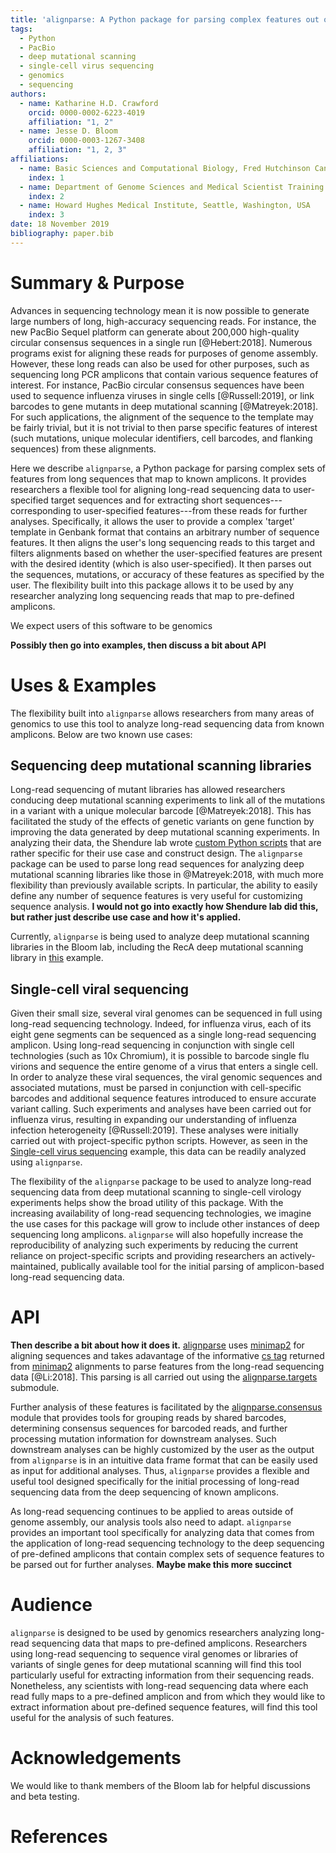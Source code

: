 ```yaml
---
title: 'alignparse: A Python package for parsing complex features out of sequence alignments'
tags:
  - Python
  - PacBio
  - deep mutational scanning
  - single-cell virus sequencing
  - genomics
  - sequencing
authors:
  - name: Katharine H.D. Crawford
    orcid: 0000-0002-6223-4019
    affiliation: "1, 2"
  - name: Jesse D. Bloom
    orcid: 0000-0003-1267-3408
    affiliation: "1, 2, 3"
affiliations:
  - name: Basic Sciences and Computational Biology, Fred Hutchinson Cancer Research Center, Seattle, Washington, USA
    index: 1 
  - name: Department of Genome Sciences and Medical Scientist Training Program, University of Washington, Seattle, Washington, USA
    index: 2
  - name: Howard Hughes Medical Institute, Seattle, Washington, USA
    index: 3
date: 18 November 2019
bibliography: paper.bib
---
```


# Summary & Purpose

Advances in sequencing technology mean it is now possible to generate large numbers of long, high-accuracy sequencing reads.
For instance, the new PacBio Sequel platform can generate about 200,000 high-quality circular consensus sequences in a single run [@Hebert:2018].
Numerous programs exist for aligning these reads for purposes of genome assembly.
However, these long reads can also be used for other purposes, such as sequencing long PCR amplicons that contain various sequence features of interest.
For instance, PacBio circular consensus sequences have been used to sequence influenza viruses in single cells [@Russell:2019], or link barcodes to gene mutants in deep mutational scanning [@Matreyek:2018].
For such applications, the alignment of the sequence to the template may be fairly trivial, but it is not trivial to then parse specific features of interest (such mutations, unique molecular identifiers, cell barcodes, and flanking sequences) from these alignments.

Here we describe ``alignparse``, a Python package for parsing complex sets of features from long sequences that map to known amplicons.
It provides researchers a flexible tool for aligning long-read sequencing data to user-specified target sequences and for extracting short sequences---corresponding to user-specified features---from these reads for further analyses. Specifically, it allows the user to provide a complex 'target' template in Genbank format that contains an arbitrary number of sequence features. It then aligns the user's long sequencing reads to this target and filters alignments based on whether the user-specified features are present with the desired identity (which is also user-specified). It then parses out the sequences, mutations, or accuracy of these features as specified by the user. The flexibility built into this package allows it to be used by any researcher analyzing long sequencing reads that map to pre-defined amplicons. 

We expect users of this software to be genomics 


**Possibly then go into examples, then discuss a bit about API**

# Uses & Examples 

The flexibility built into ``alignparse`` allows researchers from many areas of genomics to use this tool to analyze long-read sequencing data from known amplicons. Below are two known use cases:

## Sequencing deep mutational scanning libraries

Long-read sequencing of mutant libraries has allowed researchers conducing deep mutational scanning experiments to link all of the mutations in a variant with a unique molecular barcode [@Matreyek:2018]. This has facilitated the study of the effects of genetic variants on gene function by improving the data generated by deep mutational scanning experiments. In analyzing their data, the Shendure lab wrote [custom Python scripts](https://github.com/shendurelab/AssemblyByPacBio) that are rather specific for their use case and construct design. The ``alignparse`` package can be used to parse long read sequences for analyzing deep mutational scanning libraries like those in @Matreyek:2018, with much more flexibility than previously available scripts. In particular, the ability to easily define any number of sequence features is very useful for customizing sequence analysis.  **I would not go into exactly how Shendure lab did this, but rather just describe use case and how it's applied.**

Currently, ``alignparse`` is being used to analyze deep mutational scanning libraries in the Bloom lab, including the RecA deep mutational scanning library in [this](https://jbloomlab.github.io/alignparse/recA_DMS.html) example.

## Single-cell viral sequencing

Given their small size, several viral genomes can be sequenced in full using long-read sequencing technology. Indeed, for influenza virus, each of its eight gene segments can be sequenced as a single long-read sequencing amplicon. Using long-read sequencing in conjunction with single cell technologies (such as 10x Chromium), it is possible to barcode single flu virions and sequence the entire genome of a virus that enters a single cell. In order to analyze these viral sequences, the viral genomic sequences and associated mutations, must be parsed in conjunction with cell-specific barcodes and additional sequence features introduced to ensure accurate variant calling. Such experiments and analyses have been carried out for influenza virus, resulting in expanding our understanding of influenza infection heterogeneity [@Russell:2019]. These analyses were initially carried out with project-specific python scripts. However, as seen in the [Single-cell virus sequencing](https://jbloomlab.github.io/alignparse/flu_virus_seq_example.html) example, this data can be readily analyzed using ``alignparse``. 


The flexibility of the ``alignparse`` package to be used to analyze long-read sequencing data from deep mutational scanning to single-cell virology experiments helps show the broad utility of this package. With the increasing availability of long-read sequencing technologies, we imagine the use cases for this package will grow to include other instances of deep sequencing long amplicons. ``alignparse`` will also hopefully increase the reproducibility of analyzing such experiments by reducing the current reliance on project-specific scripts and providing researchers an actively-maintained, publically available tool for the initial parsing of amplicon-based long-read sequencing data.




# API






**Then describe a bit about how it does it.**
[alignparse](https://jbloomlab.github.io/alignparse/) uses [minimap2](https://github.com/lh3/minimap2) for aligning sequences and takes adavantage of the informative [cs tag](https://lh3.github.io/minimap2/minimap2.html#10) returned from [minimap2](https://github.com/lh3/minimap2) alignments to parse features from the long-read sequencing data [@Li:2018]. This parsing is all carried out using the [alignparse.targets](https://jbloomlab.github.io/alignparse/alignparse.targets.html) submodule. 

Further analysis of these features is facilitated by the [alignparse.consensus](https://jbloomlab.github.io/alignparse/alignparse.consensus.html) module that provides tools for grouping reads by shared barcodes, determining consensus sequences for barcoded reads, and further processing mutation information for downstream analyses. Such downstream analyses can be highly customized by the user as the output from ``alignparse`` is in an intuitive data frame format that can be easily used as input for additional analyses. Thus, ``alignparse`` provides a flexible and useful tool designed specifically for the initial processing of long-read sequencing data from the deep sequencing of known amplicons. 

As long-read sequencing continues to be applied to areas outside of genome assembly, our analysis tools also need to adapt. ``alignparse`` provides an important tool specifically for analyzing data that comes from the application of long-read sequencing technology to the deep sequencing of pre-defined amplicons that contain complex sets of sequence features to be parsed out for further analyses. **Maybe make this more succinct**

# Audience

``alignparse`` is designed to be used by genomics researchers analyzing long-read sequencing data that maps to pre-defined amplicons. Researchers using long-read sequencing to sequence viral genomes or libraries of variants of single genes for deep mutational scanning will find this tool particularly useful for extracting information from their sequencing reads. Nonetheless, any scientists with long-read sequencing data where each read fully maps to a pre-defined amplicon and from which they would like to extract information about pre-defined sequence features, will find this tool useful for the analysis of such features.



# Acknowledgements

We would like to thank members of the Bloom lab for helpful discussions and beta testing.

# References

